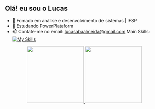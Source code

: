 ## Olá! eu sou o Lucas

- 🔭 Fomado em análise e desenvolvimento de sistemas | IFSP 
- 🌱 Estudando PowerPlataform
- 📫 Contate-me no email: lucasabaalmeida@gmail.com
Main Skills:
[![My Skills](https://skillicons.dev/icons?i=js,html,css,wasm)](https://skillicons.dev)
<div align="center">
  <a href="https://github.com/llucasbandeira">
  <img height="180em" src="https://github-readme-stats.vercel.app/api?username=llucasbandeira&show_icons=true&theme=radical&include_all_commits=true&count_private=true"/>
  <img height="180em" src="https://github-readme-stats.vercel.app/api/top-langs/?username=llucasbandeira&layout=compact&langs_count=7&theme=dark"/>
</div>
